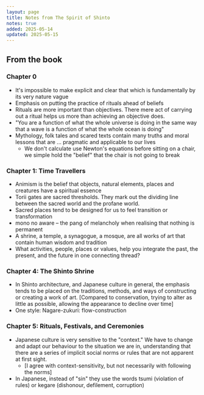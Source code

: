 ```yaml
---
layout: page
title: Notes from The Spirit of Shinto
notes: true
added: 2025-05-14
updated: 2025-05-15
---
```



## From the book

### Chapter 0

- It's impossible to make explicit and clear that which is fundamentally by its very nature vague
- Emphasis on putting the practice of rituals ahead of beliefs
- Rituals are more important than objectives. There mere act of carrying out a ritual helps us more than achieving an objective does.
- "You are a function of what the whole universe is doing in the same way that a wave is a function of what the whole ocean is doing"
- Mythology, folk tales and scared texts contain many truths and moral lessons that are ... pragmatic and applicable to our lives
    - We don't calculate use Newton's equations before sitting on a chair, we simple hold the "belief" that the chair is not going to break

### Chapter 1: Time Travellers

- Animism is the belief that objects, natural elements, places and creatures have a spiritual essence
- <span lang="jp">Torii</span> gates are sacred thresholds. They mark out the dividing line between the sacred world and the profane world.
- Sacred places tend to be designed for us to feel transition or transformation
- <span lang="jp">mono no aware</span> – the pang of melancholy when realising that nothing is permanent
- A shrine, a temple, a synagogue, a mosque, are all works of art that contain human wisdom and tradition
- What activities, people, places or values, help you integrate the past, the present, and the future in one connecting thread?

### Chapter 4: The Shinto Shrine

- In Shinto architecture, and Japanese culture in general, the emphasis tends to be placed on the traditions, methods, and ways of constructing or creating a work of art. [Compared to conservation, trying to alter as little as possible, allowing the appearance to decline over time]
- One style: <span lang="jp">Nagare-zukuri</span>: flow-construction

### Chapter 5: Rituals, Festivals, and Ceremonies

- Japanese culture is very sensitive to the "context." We have to change and adapt our behaviour to the situation we are in, understanding that there are a series of implicit social norms or rules that are not apparent at first sight.
    - [I agree with context-sensitivity, but not necessarily with following the norms]
- In Japanese, instead of "sin" they use the words <span lang="jp">tsumi</span> (violation of rules) or <span lang="jp">kegare</span> (dishonour, defilement, corruption)